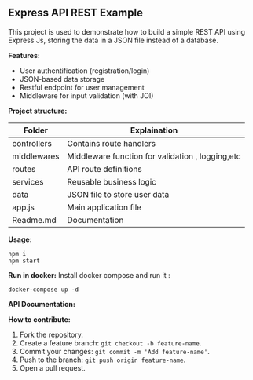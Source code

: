 ## Express API REST Example
This project is used to demonstrate how to build a simple REST API using Express Js, storing the data in a JSON file instead of a database.

**Features:**

 - User authentification (registration/login)
 - JSON-based data storage
 - Restful endpoint for user management
 - Middleware for input validation (with JOI)
 
 **Project structure:**
 
|Folder | Explaination |
|--|--|
| controllers | Contains route handlers  |
| middlewares | Middleware function for validation , logging,etc |
| routes | API route definitions |
| services | Reusable business logic|
| data | JSON file to store user data|
| app.js | Main application file|
| Readme.md | Documentation|

 **Usage:**

    npm i
    npm start

 **Run in docker:**
 Install docker compose and run it :
 

    docker-compose up -d

**API Documentation:**

 **How to contribute:**
1.  Fork the repository.
2.  Create a feature branch: `git checkout -b feature-name`.
3.  Commit your changes: `git commit -m 'Add feature-name'`.
4.  Push to the branch: `git push origin feature-name`.
5.  Open a pull request.